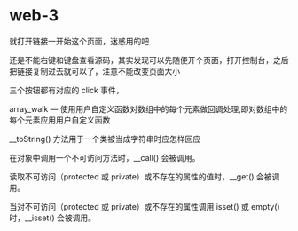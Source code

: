 # web-3

就打开链接一开始这个页面，迷惑用的吧

还是不能右键和键盘查看源码，其实发现可以先随便开个页面，打开控制台，之后把链接复制过去就可以了，注意不能改变页面大小

三个按钮都有对应的 click 事件，

array_walk — 使用用户自定义函数对数组中的每个元素做回调处理,即对数组中的每个元素应用用户自定义函数

__toString() 方法用于一个类被当成字符串时应怎样回应

在对象中调用一个不可访问方法时，__call() 会被调用。

读取不可访问（protected 或 private）或不存在的属性的值时，__get() 会被调用。

当对不可访问（protected 或 private）或不存在的属性调用 isset() 或 empty() 时，__isset() 会被调用。
